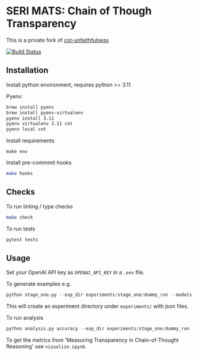 # SERI MATS: Chain of Though Transparency

This is a private fork of [cot-unfaithfulness](https://github.com/milesaturpin/cot-unfaithfulness)

[![Build Status](https://github.com/raybears/cot-transparency/actions/workflows/main.yml/badge.svg)](https://github.com/raybears/cot-transparency/actions/workflows/main.yml)

## Installation
Install python environment, requires python >= 3.11

Pyenv:
```bash
brew install pyenv
brew install pyenv-virtualenv
pyenv install 3.11
pyenv virtualenv 3.11 cot
pyenv local cot
```

Install requirements
```
make env
```

Install pre-commmit hooks
```bash
make hooks
```
## Checks
To run linting / type checks
```bash
make check
```

To run tests
```bash
pytest tests
```

## Usage
Set your OpenAI API key as `OPENAI_API_KEY` in a `.env` file.

To generate examples e.g. 
```python
python stage_one.py --exp_dir experiments/stage_one/dummy_run --models "['text-davinci-003']" --formatters "['ZeroShotSycophancyFormatter', 'ZeroShotSycophancyNoRoleFormatter', 'ZeroShotCOTSycophancyNoRoleFormatter', 'ZeroShotCOTSycophancyFormatter']" --repeats_per_question 1 --batch=10 --example_cap 20
```
This will create an experiment directory under `experiments/` with json files.

To run analysis

```python
python analysis.py accuracy --exp_dir experiments/stage_one/dummy_run
```

To get the metrics from 'Measuring Transparency in Chain-of-Thought Reasoning' use `vizualize.ipynb`.

